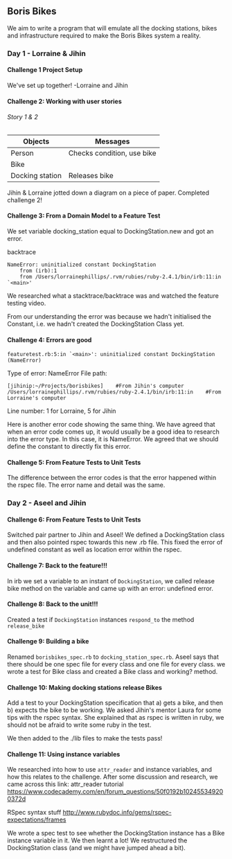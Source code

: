 ## Boris Bikes

We aim to write a program that will emulate all the docking stations, bikes and infrastructure required to make the Boris Bikes system a reality.

### Day 1 - Lorraine & Jihin

#### Challenge 1 Project Setup

We've set up together! -Lorraine and Jihin

#### Challenge 2: Working with user stories

###### Story 1 & 2

Objects | Messages
------------- | -------------
Person  |  Checks condition, use bike
Bike  |  
Docking station |  Releases bike

Jihin & Lorraine jotted down a diagram on a piece of paper.
Completed challenge 2!

#### Challenge 3: From a Domain Model to a Feature Test

We set variable docking_station equal to DockingStation.new and got an error.

backtrace
```
NameError: uninitialized constant DockingStation
	from (irb):1
	from /Users/lorrainephillips/.rvm/rubies/ruby-2.4.1/bin/irb:11:in `<main>'

```
We researched what a stacktrace/backtrace was and watched the feature testing video.

From our understanding the error was because we hadn't initialised the Constant, i.e. we hadn't created the DockingStation Class yet.


#### Challenge 4: Errors are good

```
featuretest.rb:5:in `<main>': uninitialized constant DockingStation (NameError)
```
Type of error: NameError
File path:
```
[jihinip:~/Projects/borisbikes]    #From Jihin's computer
/Users/lorrainephillips/.rvm/rubies/ruby-2.4.1/bin/irb:11:in    #From Lorraine's computer
```
Line number: 1 for Lorraine, 5 for Jihin


Here is another error code showing the same thing. We have agreed that when an error code comes up, it would usually be a good idea to research into the error type. In this case, it is NameError.
We agreed that we should define the constant to directly fix this error.

#### Challenge 5: From Feature Tests to Unit Tests

The difference between the error codes is that the error happened within the rspec file. The error name and detail was the same.

### Day 2 - Aseel and Jihin

#### Challenge 6: From Feature Tests to Unit Tests

Switched pair partner to Jihin and Aseel!
We defined a DockingStation class and then also pointed rspec towards this new .rb file.
This fixed the error of undefined constant as well as location error within the rspec.


#### Challenge 7: Back to the feature!!!

In irb we set a variable to an instant of `DockingStation`, we called release bike method on the variable and came up with an error: undefined error.

#### Challenge 8: Back to the unit!!!

Created a test if `DockingStation` instances `respond_to` the method `release_bike`

#### Challenge 9: Building a bike

Renamed `borisbikes_spec.rb` to `docking_station_spec.rb`. Aseel says that there should be one spec file for every class and one file for every class. we wrote a test for Bike class and created a Bike class and working? method.


#### Challenge 10: Making docking stations release Bikes

Add a test to your DockingStation specification that a) gets a bike, and then b) expects the bike to be working.
We asked Jihin's mentor Laura for some tips with the rspec syntax. She explained that as rspec is written in ruby, we should not be afraid to write some ruby in the test.

We then added to the ./lib files to make the tests pass!


#### Challenge 11: Using instance variables

We researched into how to use `attr_reader` and instance variables, and how this relates to the challenge. After some discussion and research, we came across this link:
attr_reader tutorial
https://www.codecademy.com/en/forum_questions/50f0192b102455349200372d

RSpec syntax stuff
http://www.rubydoc.info/gems/rspec-expectations/frames

We wrote a spec test to see whether the DockingStation instance has a Bike instance variable in it.
We then learnt a lot!
We restructured the DockingStation class (and we might have jumped ahead a bit).
